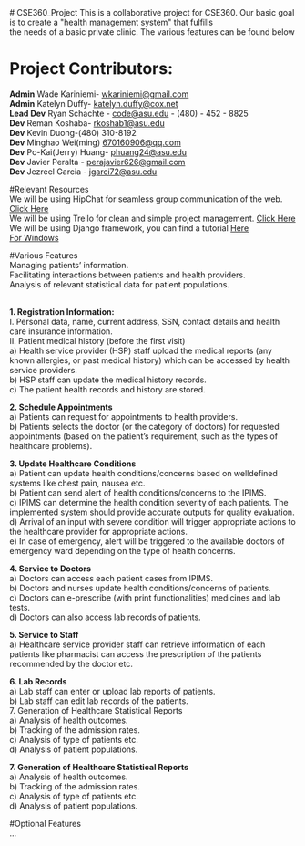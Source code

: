 <html>
<head>
# CSE360_Project
</head>

<body>
This is a collaborative project for CSE360. Our basic goal is to create a "health management system" that fulfills<br />
the needs of a basic private clinic. The various features can be found below

# Project Contributors:<br />
<b>Admin</b> Wade Kariniemi- wkariniemi@gmail.com<br />
<b>Admin</b> Katelyn Duffy- katelyn.duffy@cox.net<br />
<b>Lead Dev</b> Ryan Schachte - code@asu.edu - (480) - 452 - 8825<br />
<b>Dev</b> Reman Koshaba- rkoshab1@asu.edu<br />
<b>Dev</b> Kevin Duong-(480) 310-8192<br />
<b>Dev</b> Minghao Wei(ming) 670160906@qq.com<br />
<b>Dev</b> Po-Kai(Jerry) Huang- phuang24@asu.edu<br />
<b>Dev</b> Javier Peralta - perajavier626@gmail.com<br />
<b>Dev</b> Jezreel Garcia - jgarci72@asu.edu<br />

#Relevant Resources<br>
We will be using HipChat for seamless group communication of the web. <a href="https://hipchat.com">Click Here</a></br>
We will be using Trello for clean and simple project management. <a href="https://trello.com/b/YylyWZ6n">Click Here</a></br>
We will be using Django framework, you can find a tutorial <a href="https://docs.djangoproject.com/en/1.8/intro/tutorial01/">Here</a></br>
<a href="https://docs.djangoproject.com/en/1.8/howto/windows/">For Windows</a></br>

#Various Features<br />
Managing patients’ information. <br />
Facilitating interactions between patients and health providers.<br />
Analysis of relevant statistical data for patient populations.<br /><br />

<b>1. Registration Information:</b><br />
I. Personal data, name, current address, SSN, contact details
and health care insurance information.<br />
II. Patient medical history (before the first visit)<br />
  a) Health service provider (HSP) staff upload the
medical reports (any known allergies, or past medical
history) which can be accessed by health service
providers.<br />
b) HSP staff can update the medical history records.<br />
c) The patient health records and history are stored.<br />

<b>2. Schedule Appointments</b><br />
a) Patients can request for appointments to health
providers.<br />
b) Patients selects the doctor (or the category of
doctors) for requested appointments (based on
the patient’s requirement, such as the types of
healthcare problems).<br />

<b>3. Update Healthcare Conditions</b><br />
a) Patient can update health conditions/concerns based on welldefined
systems like chest pain, nausea etc. <br />
b) Patient can send alert of health conditions/concerns to the IPIMS. <br />
c) IPIMS can determine the health condition severity of each
patients. The implemented system should provide accurate
outputs for quality evaluation. <br />
d) Arrival of an input with severe condition will trigger appropriate
actions to the healthcare provider for appropriate actions. <br />
e) In case of emergency, alert will be triggered to the available
doctors of emergency ward depending on the type of health
concerns. <br />

<b>4. Service to Doctors</b> <br />
a) Doctors can access each patient cases from IPIMS. <br />
b) Doctors and nurses update health conditions/concerns of
patients. <br />
c) Doctors can e-prescribe (with print functionalities)
medicines and lab tests. <br />
d) Doctors can also access lab records of patients. <br />

<b>5. Service to Staff </b> <br />
a) Healthcare service provider staff can retrieve information of
each patients like pharmacist can access the prescription of
the patients recommended by the doctor etc. <br />

<b>6. Lab Records </b><br />
a) Lab staff can enter or upload lab reports of
patients.<br />
b) Lab staff can edit lab records of the patients.<br />
7. Generation of Healthcare Statistical Reports<br />
a) Analysis of health outcomes.<br />
b) Tracking of the admission rates.<br />
c) Analysis of type of patients etc.<br />
d) Analysis of patient populations.<br />

<b>7. Generation of Healthcare Statistical Reports </b><br />
a) Analysis of health outcomes.<br />
b) Tracking of the admission rates.<br />
c) Analysis of type of patients etc.<br />
d) Analysis of patient populations.<br />

#Optional Features<br/>
... <br/>

</body>
</html>
